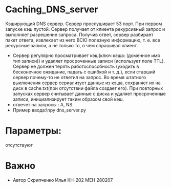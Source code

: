 # Caching_DNS_server

 Кэширующий DNS сервер. Сервер прослушивает 53 порт. При первом запуске кэш пустой. Сервер получает от клиента рекурсивный запрос и выполняет разрешение запроса. Получив ответ, сервер разбирает пакет ответа, извлекает из него ВСЮ полезную информацию, т. е. все ресурсные записи, а не только то, о чем спрашивал клиент. 
* Сервер регулярно просматривает кэш(ключ кэша: (доменное имя тип записи)) и удаляет просроченные записи (использует поле TTL).
Сервер не должен терять работоспособность (уходить в бесконечное ожидание, падать с
ошибкой и т. д.), если старший сервер почему-то не ответил на запрос. Во время штатного выключения сервер сериализует данные из кэша, сохраняет их на диск в cache.txt(при отсутствии файла создает его). При повторных запусках
сервер считывает данные с диска и удаляет просроченные записи, инициализирует таким образом свой кэш.
* отвечет на запросы : A, NS.
* Пример ввода:\npy dns_server.py
# Параметры:
отсутствуют
# Важно
* Автор Скрипченко Илья КН-202 МЕН 280207
